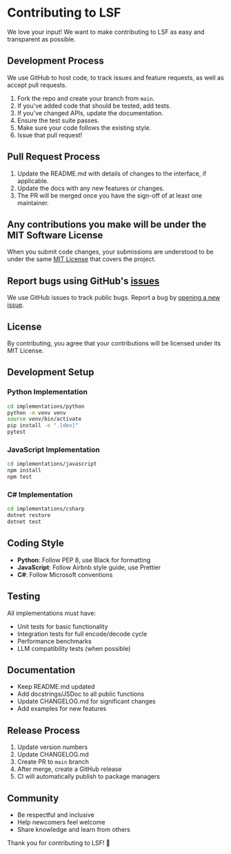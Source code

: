# Contributing to LSF

We love your input! We want to make contributing to LSF as easy and transparent as possible.

## Development Process

We use GitHub to host code, to track issues and feature requests, as well as accept pull requests.

1. Fork the repo and create your branch from `main`.
2. If you've added code that should be tested, add tests.
3. If you've changed APIs, update the documentation.
4. Ensure the test suite passes.
5. Make sure your code follows the existing style.
6. Issue that pull request!

## Pull Request Process

1. Update the README.md with details of changes to the interface, if applicable.
2. Update the docs with any new features or changes.
3. The PR will be merged once you have the sign-off of at least one maintainer.

## Any contributions you make will be under the MIT Software License

When you submit code changes, your submissions are understood to be under the same [MIT License](./LICENSE) that covers the project.

## Report bugs using GitHub's [issues](https://github.com/LadislavSopko/lsf/issues)

We use GitHub issues to track public bugs. Report a bug by [opening a new issue](https://github.com/LadislavSopko/lsf/issues/new).

## License

By contributing, you agree that your contributions will be licensed under its MIT License.

## Development Setup

### Python Implementation
```bash
cd implementations/python
python -m venv venv
source venv/bin/activate
pip install -e ".[dev]"
pytest
```

### JavaScript Implementation
```bash
cd implementations/javascript
npm install
npm test
```

### C# Implementation
```bash
cd implementations/csharp
dotnet restore
dotnet test
```

## Coding Style

- **Python**: Follow PEP 8, use Black for formatting
- **JavaScript**: Follow Airbnb style guide, use Prettier
- **C#**: Follow Microsoft conventions

## Testing

All implementations must have:
- Unit tests for basic functionality
- Integration tests for full encode/decode cycle
- Performance benchmarks
- LLM compatibility tests (when possible)

## Documentation

- Keep README.md updated
- Add docstrings/JSDoc to all public functions
- Update CHANGELOG.md for significant changes
- Add examples for new features

## Release Process

1. Update version numbers
2. Update CHANGELOG.md
3. Create PR to `main` branch
4. After merge, create a GitHub release
5. CI will automatically publish to package managers

## Community

- Be respectful and inclusive
- Help newcomers feel welcome
- Share knowledge and learn from others

Thank you for contributing to LSF! 🚀 